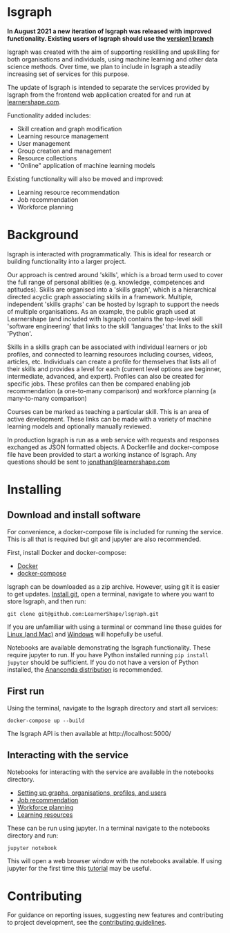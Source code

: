 # lsgraph


**In August 2021 a new iteration of lsgraph was released with improved functionality. Existing users of lsgraph should use the [version1 branch](https://github.com/LearnerShape/lsgraph/tree/version1)** 

lsgraph was created with the aim of supporting reskilling and upskilling for both organisations and individuals, using machine learning and other data science methods. Over time, we plan to include in lsgraph a steadily increasing set of services for this purpose. 

The update of lsgraph is intended to separate the services provided by lsgraph from the frontend web application created for and run at [learnershape.com](https://www.learnershape.com/).

Functionality added includes:
* Skill creation and graph modification
* Learning resource management
* User management
* Group creation and management
* Resource collections
* "Online" application of machine learning models

Existing functionality will also be moved and improved:
* Learning resource recommendation
* Job recommendation
* Workforce planning
 

# Background

lsgraph is interacted with programmatically. This is ideal for research or building functionality into a larger project.

Our approach is centred around 'skills', which is a broad term used to cover the full range of personal abilities (e.g. knowledge, competences and aptitudes). Skills are organised into a 'skills graph', which is a hierarchical directed acyclic graph associating skills in a framework. Multiple, independent 'skills graphs' can be hosted by lsgraph to support the needs of multiple organisations. As an example, the public graph used at Learnershape (and included with lsgraph) contains the top-level skill 'software engineering' that links to the skill 'languages' that links to the skill 'Python'.

Skills in a skills graph can be associated with individual learners or job profiles, and connected to learning resources including courses, videos, articles, etc. Individuals can create a profile for themselves that lists all of their skills and provides a level for each (current level options are beginner, intermediate, advanced, and expert). Profiles can also be created for specific jobs. These profiles can then be compared enabling job recommendation (a one-to-many comparison) and workforce planning (a many-to-many comparison)

Courses can be marked as teaching a particular skill. This is an area of active development. These links can be made with a variety of machine learning models and optionally manually reviewed.

In production lsgraph is run as a web service with requests and responses exchanged as JSON formatted objects. A Dockerfile and docker-compose file have been provided to start a working instance of lsgraph. Any questions should be sent to jonathan@learnershape.com

# Installing


## Download and install software

For convenience, a docker-compose file is included for running the service. This is all that is required but git and jupyter are also recommended.

First, install Docker and docker-compose:
* [Docker](https://docs.docker.com/get-docker/)
* [docker-compose](https://docs.docker.com/compose/install/)

lsgraph can be downloaded as a zip archive. However, using git it is easier to get updates. [Install git](https://git-scm.com/downloads), open a terminal, navigate to where you want to store lsgraph, and then run:

`git clone git@github.com:LearnerShape/lsgraph.git`

If you are unfamiliar with using a terminal or command line these guides for [Linux (and Mac)](https://ubuntu.com/tutorials/command-line-for-beginners#1-overview) and [Windows](https://www.computerhope.com/issues/chusedos.htm) will hopefully be useful.

Notebooks are available demonstrating the lsgraph functionality. These require jupyter to run. If you have Python installed running `pip install jupyter` should be sufficient. If you do not have a version of Python installed, the [Ananconda distribution](https://www.anaconda.com/products/individual) is recommended.

## First run

Using the terminal, navigate to the lsgraph directory and start all services:

`docker-compose up --build`

The lsgraph API is then available at http://localhost:5000/

## Interacting with the service

Notebooks for interacting with the service are available in the notebooks directory.

* [Setting up graphs, organisations, profiles, and users](https://github.com/LearnerShape/lsgraph/blob/main/notebooks/setup.ipynb)
* [Job recommendation](https://github.com/LearnerShape/lsgraph/blob/main/notebooks/job%20recommendation.ipynb)
* [Workforce planning](https://github.com/LearnerShape/lsgraph/blob/main/notebooks/workforce%20planning.ipynb)
* [Learning resources](https://github.com/LearnerShape/lsgraph/blob/main/notebooks/learning%20resources.ipynb)

These can be run using jupyter. In a terminal navigate to the notebooks directory and run:

`jupyter notebook`

This will open a web browser window with the notebooks available. If using jupyter for the first time this [tutorial](https://www.dataquest.io/blog/jupyter-notebook-tutorial/) may be useful.

# Contributing

For guidance on reporting issues, suggesting new features and contributing to project development, see the [contributing guidelines](https://github.com/LearnerShape/lsgraph/blob/main/CONTRIBUTING.md).

